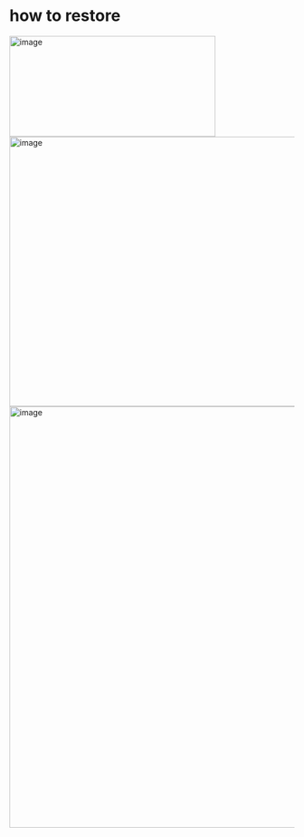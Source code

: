 # how to restore

<img width="364" height="178" alt="image" src="https://github.com/user-attachments/assets/474e41ad-d6b9-4984-927e-7e235cd829dc" />

<img width="725" height="477" alt="image" src="https://github.com/user-attachments/assets/de1d57a7-0653-40a5-a483-585df1f5b84b" />

<img width="898" height="745" alt="image" src="https://github.com/user-attachments/assets/c5640ba5-b628-4336-abd7-1ff8e31a113c" />
